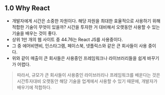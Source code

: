 ## 1.0 Why React

- 개발자에게 시간은 소중한 자원이다. 해당 자원을 최대한 효율적으로 사용하기 위해 적합한 기술이 무엇이 있을까? 시간을 투자한 거 대비해서 오랫동안 사용할 수 있는 기술을 배우는 것이 좋다.
- 상위 1만 개의 웹 사이트 중 44.76는 React JS를 사용중이다.
- 그 중 에어비앤비, 인스타그램, 페이스북, 넷플릭스와 같은 큰 회사들이 사용 중이다.
- 위와 같이 매출이 큰 회사들은 사용중인 프레임워크나 라이브러리들을 쉽게 바꾸기가 어렵다.

> 따라서, 규모가 큰 회사들이 사용중인 라이브러리나 프레임워크를 배운다는 것은 시간투자대비 오랫동안 해당 기술을 업계에서 사용할 수 있기 때문에, 개발자가 배우기에 적합하다.
